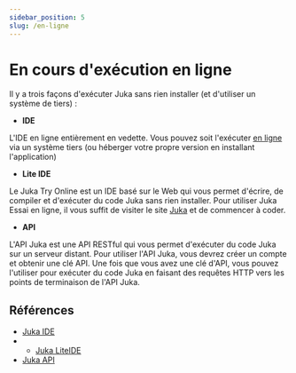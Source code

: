 ```yaml
---
sidebar_position: 5
slug: /en-ligne
---
```


# En cours d'exécution en ligne

Il y a trois façons d'exécuter Juka sans rien installer (et d'utiliser un système de tiers) :

* **IDE**

L'IDE en ligne entièrement en vedette. Vous pouvez soit l'exécuter [en ligne](https://ide.jukalang.com) via un système tiers (ou héberger votre propre version en installant l'application)
* **Lite IDE**

Le Juka Try Online est un IDE basé sur le Web qui vous permet d'écrire, de compiler et d'exécuter du code Juka sans rien installer. Pour utiliser Juka Essai en ligne, il vous suffit de visiter le site [Juka](https://jukalang.com/tryonline) et de commencer à coder.

* **API**

L'API Juka est une API RESTful qui vous permet d'exécuter du code Juka sur un serveur distant. Pour utiliser l'API Juka, vous devrez créer un compte et obtenir une clé API. Une fois que vous avez une clé d'API, vous pouvez l'utiliser pour exécuter du code Juka en faisant des requêtes HTTP vers les points de terminaison de l'API Juka.


## Références

* [Juka IDE](https://ide.jukalang.com)
* * [Juka LiteIDE](https://lite.jukalang.com)
* [Juka API](https://api.jukalang.com)
